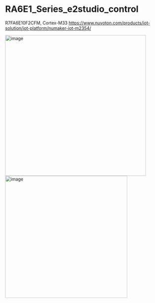 # RA6E1_Series_e2studio_control
R7FA6E10F2CFM, Cortex-M33
https://www.nuvoton.com/products/iot-solution/iot-platform/numaker-iot-m2354/

<img width="454" alt="image" src="https://github.com/saidijongo/RA6E1_Series_e2studio_control/assets/31678025/fab438c1-40e1-4471-97ff-c250c35a0d02">

<img width="394" alt="image" src="https://github.com/saidijongo/RA6E1_Series_e2studio_control/assets/31678025/494e179a-f75d-4d17-acd1-84a9f8d4ac78">


